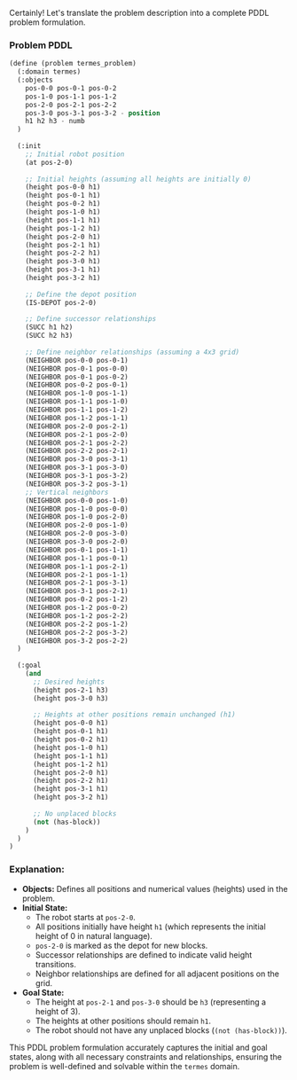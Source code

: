 Certainly! Let's translate the problem description into a complete PDDL problem formulation.

### Problem PDDL

```lisp
(define (problem termes_problem)
  (:domain termes)
  (:objects
    pos-0-0 pos-0-1 pos-0-2
    pos-1-0 pos-1-1 pos-1-2
    pos-2-0 pos-2-1 pos-2-2
    pos-3-0 pos-3-1 pos-3-2 - position
    h1 h2 h3 - numb
  )
  
  (:init
    ;; Initial robot position
    (at pos-2-0)
    
    ;; Initial heights (assuming all heights are initially 0)
    (height pos-0-0 h1)
    (height pos-0-1 h1)
    (height pos-0-2 h1)
    (height pos-1-0 h1)
    (height pos-1-1 h1)
    (height pos-1-2 h1)
    (height pos-2-0 h1)
    (height pos-2-1 h1)
    (height pos-2-2 h1)
    (height pos-3-0 h1)
    (height pos-3-1 h1)
    (height pos-3-2 h1)
    
    ;; Define the depot position
    (IS-DEPOT pos-2-0)
    
    ;; Define successor relationships
    (SUCC h1 h2)
    (SUCC h2 h3)
    
    ;; Define neighbor relationships (assuming a 4x3 grid)
    (NEIGHBOR pos-0-0 pos-0-1)
    (NEIGHBOR pos-0-1 pos-0-0)
    (NEIGHBOR pos-0-1 pos-0-2)
    (NEIGHBOR pos-0-2 pos-0-1)
    (NEIGHBOR pos-1-0 pos-1-1)
    (NEIGHBOR pos-1-1 pos-1-0)
    (NEIGHBOR pos-1-1 pos-1-2)
    (NEIGHBOR pos-1-2 pos-1-1)
    (NEIGHBOR pos-2-0 pos-2-1)
    (NEIGHBOR pos-2-1 pos-2-0)
    (NEIGHBOR pos-2-1 pos-2-2)
    (NEIGHBOR pos-2-2 pos-2-1)
    (NEIGHBOR pos-3-0 pos-3-1)
    (NEIGHBOR pos-3-1 pos-3-0)
    (NEIGHBOR pos-3-1 pos-3-2)
    (NEIGHBOR pos-3-2 pos-3-1)
    ;; Vertical neighbors
    (NEIGHBOR pos-0-0 pos-1-0)
    (NEIGHBOR pos-1-0 pos-0-0)
    (NEIGHBOR pos-1-0 pos-2-0)
    (NEIGHBOR pos-2-0 pos-1-0)
    (NEIGHBOR pos-2-0 pos-3-0)
    (NEIGHBOR pos-3-0 pos-2-0)
    (NEIGHBOR pos-0-1 pos-1-1)
    (NEIGHBOR pos-1-1 pos-0-1)
    (NEIGHBOR pos-1-1 pos-2-1)
    (NEIGHBOR pos-2-1 pos-1-1)
    (NEIGHBOR pos-2-1 pos-3-1)
    (NEIGHBOR pos-3-1 pos-2-1)
    (NEIGHBOR pos-0-2 pos-1-2)
    (NEIGHBOR pos-1-2 pos-0-2)
    (NEIGHBOR pos-1-2 pos-2-2)
    (NEIGHBOR pos-2-2 pos-1-2)
    (NEIGHBOR pos-2-2 pos-3-2)
    (NEIGHBOR pos-3-2 pos-2-2)
  )
  
  (:goal
    (and
      ;; Desired heights
      (height pos-2-1 h3)
      (height pos-3-0 h3)
      
      ;; Heights at other positions remain unchanged (h1)
      (height pos-0-0 h1)
      (height pos-0-1 h1)
      (height pos-0-2 h1)
      (height pos-1-0 h1)
      (height pos-1-1 h1)
      (height pos-1-2 h1)
      (height pos-2-0 h1)
      (height pos-2-2 h1)
      (height pos-3-1 h1)
      (height pos-3-2 h1)
      
      ;; No unplaced blocks
      (not (has-block))
    )
  )
)
```

### Explanation:
- **Objects:** Defines all positions and numerical values (heights) used in the problem.
- **Initial State:** 
  - The robot starts at `pos-2-0`.
  - All positions initially have height `h1` (which represents the initial height of 0 in natural language).
  - `pos-2-0` is marked as the depot for new blocks.
  - Successor relationships are defined to indicate valid height transitions.
  - Neighbor relationships are defined for all adjacent positions on the grid.
- **Goal State:** 
  - The height at `pos-2-1` and `pos-3-0` should be `h3` (representing a height of 3).
  - The heights at other positions should remain `h1`.
  - The robot should not have any unplaced blocks (`(not (has-block))`).

This PDDL problem formulation accurately captures the initial and goal states, along with all necessary constraints and relationships, ensuring the problem is well-defined and solvable within the `termes` domain.